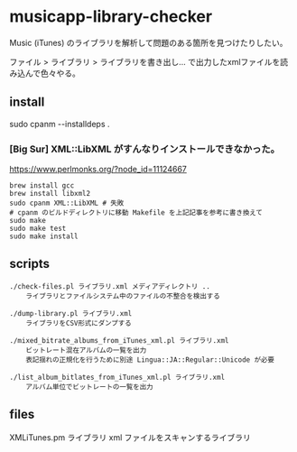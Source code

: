 # musicapp-library-checker

Music (iTunes) のライブラリを解析して問題のある箇所を見つけたりしたい。

ファイル > ライブラリ > ライブラリを書き出し... で出力したxmlファイルを読み込んで色々やる。

## install

sudo cpanm --installdeps .

### [Big Sur] XML::LibXML がすんなりインストールできなかった。

https://www.perlmonks.org/?node_id=11124667

```
brew install gcc
brew install libxml2
sudo cpanm XML::LibXML # 失敗
# cpanm のビルドディレクトリに移動 Makefile を上記記事を参考に書き換えて
sudo make
sudo make test
sudo make install
```

## scripts

```
./check-files.pl ライブラリ.xml メディアディレクトリ ..
	ライブラリとファイルシステム中のファイルの不整合を検出する

./dump-library.pl ライブラリ.xml
	ライブラリをCSV形式にダンプする

./mixed_bitrate_albums_from_iTunes_xml.pl ライブラリ.xml
	ビットレート混在アルバムの一覧を出力
	表記揺れの正規化を行うために別途 Lingua::JA::Regular::Unicode が必要

./list_album_bitlates_from_iTunes_xml.pl ライブラリ.xml
	アルバム単位でビットレートの一覧を出力
```

## files

XMLiTunes.pm
	ライブラリ xml ファイルをスキャンするライブラリ
